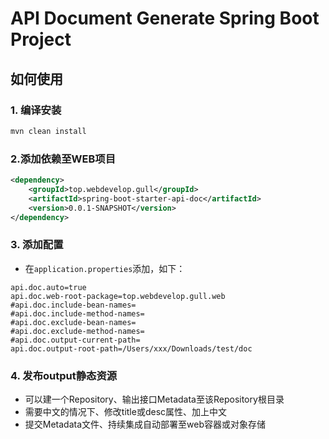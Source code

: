 # API Document Generate Spring Boot Project

## 如何使用

### 1. 编译安装

```sh
mvn clean install
```

### 2.添加依赖至WEB项目

```xml
<dependency>
    <groupId>top.webdevelop.gull</groupId>
    <artifactId>spring-boot-starter-api-doc</artifactId>
    <version>0.0.1-SNAPSHOT</version>
</dependency>
```

### 3. 添加配置

* 在`application.properties`添加，如下：

```properties
api.doc.auto=true
api.doc.web-root-package=top.webdevelop.gull.web
#api.doc.include-bean-names=
#api.doc.include-method-names=
#api.doc.exclude-bean-names=
#api.doc.exclude-method-names=
#api.doc.output-current-path=
api.doc.output-root-path=/Users/xxx/Downloads/test/doc
```

### 4. 发布output静态资源

* 可以建一个Repository、输出接口Metadata至该Repository根目录
* 需要中文的情况下、修改title或desc属性、加上中文
* 提交Metadata文件、持续集成自动部署至web容器或对象存储
 

